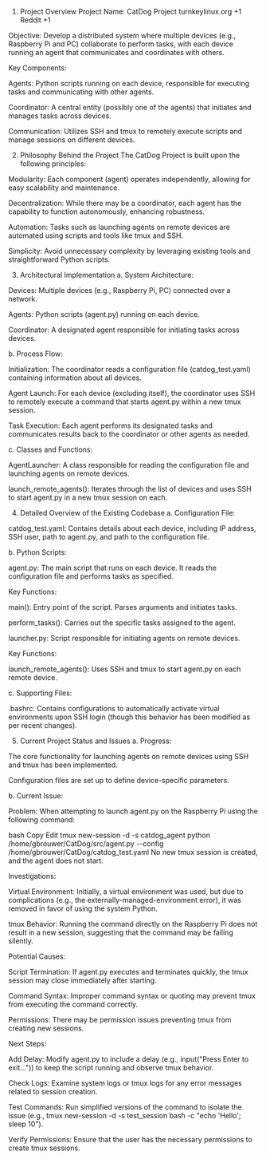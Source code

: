 1. Project Overview
Project Name: CatDog Project​
turnkeylinux.org
+1
Reddit
+1

Objective: Develop a distributed system where multiple devices (e.g., Raspberry Pi and PC) collaborate to perform tasks, with each device running an agent that communicates and coordinates with others.​

Key Components:

Agents: Python scripts running on each device, responsible for executing tasks and communicating with other agents.​

Coordinator: A central entity (possibly one of the agents) that initiates and manages tasks across devices.​

Communication: Utilizes SSH and tmux to remotely execute scripts and manage sessions on different devices.​

2. Philosophy Behind the Project
The CatDog Project is built upon the following principles:

Modularity: Each component (agent) operates independently, allowing for easy scalability and maintenance.​

Decentralization: While there may be a coordinator, each agent has the capability to function autonomously, enhancing robustness.​

Automation: Tasks such as launching agents on remote devices are automated using scripts and tools like tmux and SSH.​

Simplicity: Avoid unnecessary complexity by leveraging existing tools and straightforward Python scripts.​

3. Architectural Implementation
a. System Architecture:

Devices: Multiple devices (e.g., Raspberry Pi, PC) connected over a network.​

Agents: Python scripts (agent.py) running on each device.​

Coordinator: A designated agent responsible for initiating tasks across devices.​

b. Process Flow:

Initialization: The coordinator reads a configuration file (catdog_test.yaml) containing information about all devices.​

Agent Launch: For each device (excluding itself), the coordinator uses SSH to remotely execute a command that starts agent.py within a new tmux session.​

Task Execution: Each agent performs its designated tasks and communicates results back to the coordinator or other agents as needed.​

c. Classes and Functions:

AgentLauncher: A class responsible for reading the configuration file and launching agents on remote devices.​

launch_remote_agents(): Iterates through the list of devices and uses SSH to start agent.py in a new tmux session on each.​

4. Detailed Overview of the Existing Codebase
a. Configuration File:

catdog_test.yaml: Contains details about each device, including IP address, SSH user, path to agent.py, and path to the configuration file.​

b. Python Scripts:

agent.py: The main script that runs on each device. It reads the configuration file and performs tasks as specified.​

Key Functions:

main(): Entry point of the script. Parses arguments and initiates tasks.

perform_tasks(): Carries out the specific tasks assigned to the agent.

launcher.py: Script responsible for initiating agents on remote devices.​

Key Functions:

launch_remote_agents(): Uses SSH and tmux to start agent.py on each remote device.

c. Supporting Files:

.bashrc: Contains configurations to automatically activate virtual environments upon SSH login (though this behavior has been modified as per recent changes).​

5. Current Project Status and Issues
a. Progress:

The core functionality for launching agents on remote devices using SSH and tmux has been implemented.​

Configuration files are set up to define device-specific parameters.​

b. Current Issue:

Problem: When attempting to launch agent.py on the Raspberry Pi using the following command:​

bash
Copy
Edit
tmux new-session -d -s catdog_agent python /home/gbrouwer/CatDog/src/agent.py --config /home/gbrouwer/CatDog/catdog_test.yaml
No new tmux session is created, and the agent does not start.​

Investigations:

Virtual Environment: Initially, a virtual environment was used, but due to complications (e.g., the externally-managed-environment error), it was removed in favor of using the system Python.​

tmux Behavior: Running the command directly on the Raspberry Pi does not result in a new session, suggesting that the command may be failing silently.​

Potential Causes:

Script Termination: If agent.py executes and terminates quickly, the tmux session may close immediately after starting.​

Command Syntax: Improper command syntax or quoting may prevent tmux from executing the command correctly.​

Permissions: There may be permission issues preventing tmux from creating new sessions.​

Next Steps:

Add Delay: Modify agent.py to include a delay (e.g., input("Press Enter to exit...")) to keep the script running and observe tmux behavior.​

Check Logs: Examine system logs or tmux logs for any error messages related to session creation.​

Test Commands: Run simplified versions of the command to isolate the issue (e.g., tmux new-session -d -s test_session bash -c "echo 'Hello'; sleep 10").​

Verify Permissions: Ensure that the user has the necessary permissions to create tmux sessions.​

